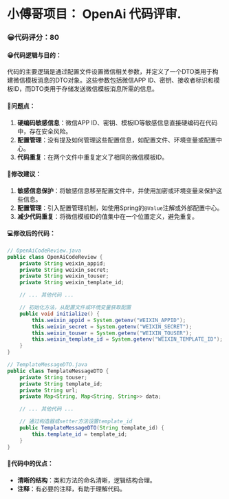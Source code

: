 # 小傅哥项目： OpenAi 代码评审.
### 😀代码评分：80
#### 😀代码逻辑与目的：
代码的主要逻辑是通过配置文件设置微信相关参数，并定义了一个DTO类用于构建微信模板消息的DTO对象。这些参数包括微信APP ID、密钥、接收者标识和模板ID，而DTO类用于存储发送微信模板消息所需的信息。

#### 🤔问题点：
1. **硬编码敏感信息**：微信APP ID、密钥、模板ID等敏感信息直接硬编码在代码中，存在安全风险。
2. **配置管理**：没有提及如何管理这些配置信息，如配置文件、环境变量或配置中心。
3. **代码重复**：在两个文件中重复定义了相同的微信模板ID。

#### 🎯修改建议：
1. **敏感信息保护**：将敏感信息移至配置文件中，并使用加密或环境变量来保护这些信息。
2. **配置管理**：引入配置管理机制，如使用Spring的`@Value`注解或外部配置中心。
3. **减少代码重复**：将微信模板ID的值集中在一个位置定义，避免重复。

#### 💻修改后的代码：
```java
// OpenAiCodeReview.java
public class OpenAiCodeReview {
    private String weixin_appid;
    private String weixin_secret;
    private String weixin_touser;
    private String weixin_template_id;

    // ... 其他代码 ...

    // 初始化方法，从配置文件或环境变量获取配置
    public void initialize() {
        this.weixin_appid = System.getenv("WEIXIN_APPID");
        this.weixin_secret = System.getenv("WEIXIN_SECRET");
        this.weixin_touser = System.getenv("WEIXIN_TOUSER");
        this.weixin_template_id = System.getenv("WEIXIN_TEMPLATE_ID");
    }
}

// TemplateMessageDTO.java
public class TemplateMessageDTO {
    private String touser;
    private String template_id;
    private String url;
    private Map<String, Map<String, String>> data;

    // ... 其他代码 ...

    // 通过构造器或setter方法设置template_id
    public TemplateMessageDTO(String template_id) {
        this.template_id = template_id;
    }
}
```

#### 🌟代码中的优点：
- **清晰的结构**：类和方法的命名清晰，逻辑结构合理。
- **注释**：有必要的注释，有助于理解代码。